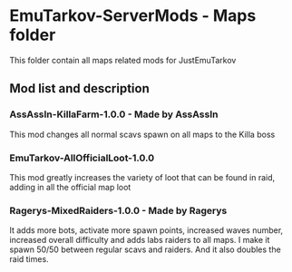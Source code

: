 # EmuTarkov-ServerMods - Maps folder
This folder contain all maps related mods for JustEmuTarkov

## Mod list and description

### AssAssIn-KillaFarm-1.0.0 - Made by AssAssIn
This mod changes all normal scavs spawn on all maps to the Killa boss

### EmuTarkov-AllOfficialLoot-1.0.0
This mod greatly increases the variety of loot that can be found in raid, adding in all the official map loot

### Ragerys-MixedRaiders-1.0.0 - Made by Ragerys
It adds more bots, activate more spawn points, increased waves number, increased overall difficulty and adds labs raiders to all maps. I make it spawn 50/50 between regular scavs and raiders. And it also doubles the raid times.
